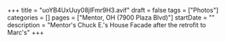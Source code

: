 +++
title = "uoYB4UxUuy08jlFmr9H3.avif"
draft = false
tags = ["Photos"]
categories = []
pages = ["Mentor, OH (7900 Plaza Blvd)"]
startDate = ""
description = "Mentor's Chuck E.'s House Facade after the retrofit to Marc's"
+++
